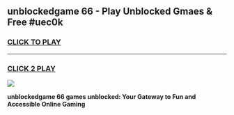 
## unblockedgame 66 - Play Unblocked Gmaes & Free #uec0k
<h3>
<a href="https://news.freeplayer.one?title=unblockedgame_66&ref=24F">CLICK TO PLAY</a></h3>
<hr>

<h3>
<a href="https://news.freeplayer.one?title=unblockedgame_66&ref=24F">CLICK 2 PLAY</a>
  
</h3>

<a href="https://news.freeplayer.one?title=unblockedgame_66&ref=24F/"><img src="https://clearcache.store/games.png"></a>


**unblockedgame 66 games unblocked: Your Gateway to Fun and Accessible Online Gaming**
